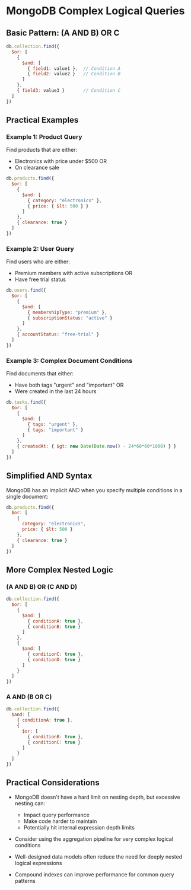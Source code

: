 # MongoDB Complex Logical Queries

## Basic Pattern: (A AND B) OR C

```javascript
db.collection.find({
  $or: [
    { 
      $and: [
        { field1: value1 },  // Condition A
        { field2: value2 }   // Condition B
      ]
    },
    { field3: value3 }       // Condition C
  ]
})
```

## Practical Examples

### Example 1: Product Query

Find products that are either:
- Electronics with price under $500 OR
- On clearance sale

```javascript
db.products.find({
  $or: [
    {
      $and: [
        { category: "electronics" },
        { price: { $lt: 500 } }
      ]
    },
    { clearance: true }
  ]
})
```

### Example 2: User Query

Find users who are either:
- Premium members with active subscriptions OR
- Have free trial status

```javascript
db.users.find({
  $or: [
    {
      $and: [
        { membershipType: "premium" },
        { subscriptionStatus: "active" }
      ]
    },
    { accountStatus: "free-trial" }
  ]
})
```

### Example 3: Complex Document Conditions

Find documents that either:
- Have both tags "urgent" and "important" OR
- Were created in the last 24 hours

```javascript
db.tasks.find({
  $or: [
    {
      $and: [
        { tags: "urgent" },
        { tags: "important" }
      ]
    },
    { createdAt: { $gt: new Date(Date.now() - 24*60*60*1000) } }
  ]
})
```

## Simplified AND Syntax

MongoDB has an implicit AND when you specify multiple conditions in a single document:

```javascript
db.products.find({
  $or: [
    {
      category: "electronics",
      price: { $lt: 500 }
    },
    { clearance: true }
  ]
})
```

## More Complex Nested Logic

### (A AND B) OR (C AND D)

```javascript
db.collection.find({
  $or: [
    {
      $and: [
        { conditionA: true },
        { conditionB: true }
      ]
    },
    {
      $and: [
        { conditionC: true },
        { conditionD: true }
      ]
    }
  ]
})
```

### A AND (B OR C)

```javascript
db.collection.find({
  $and: [
    { conditionA: true },
    {
      $or: [
        { conditionB: true },
        { conditionC: true }
      ]
    }
  ]
})
```

## Practical Considerations

- MongoDB doesn't have a hard limit on nesting depth, but excessive nesting can:
  - Impact query performance
  - Make code harder to maintain
  - Potentially hit internal expression depth limits

- Consider using the aggregation pipeline for very complex logical conditions
- Well-designed data models often reduce the need for deeply nested logical expressions
- Compound indexes can improve performance for common query patterns
